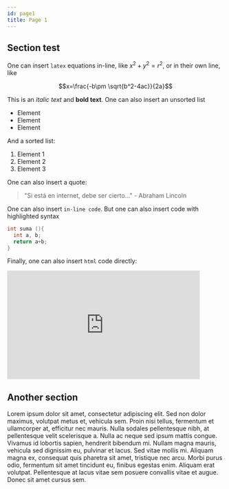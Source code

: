 ```yaml
---
id: page1
title: Page 1
---
```


## Section test

One can insert `latex` equations in-line, like $x^2+y^2=r^2$, or in their own line, like

$$x=\frac{-b\pm \sqrt{b^2-4ac}}{2a}$$

This is an *italic text* and **bold text**. One can also insert an unsorted list

- Element
- Element
- Element

And a sorted list:

1. Element 1
2. Element 2
3. Element 3

One can also insert a quote:

> "Si está en internet, debe ser cierto..." - Abraham Lincoln

One can also insert `in-line code`. But one can also insert code with highlighted syntax

``` c++
int suma (){
  int a, b;
  return a+b;
}
```

Finally, one can also insert `html` code directly:

<iframe width="448" height="252" src="https://www.youtube.com/embed/..." frameborder="0" allowfullscreen></iframe>

## Another section

Lorem ipsum dolor sit amet, consectetur adipiscing elit. Sed non dolor maximus, volutpat metus et, vehicula sem. Proin nisi tellus, fermentum et ullamcorper at, efficitur nec mauris. Nulla sodales pellentesque nibh, at pellentesque velit scelerisque a. Nulla ac neque sed ipsum mattis congue. Vivamus id lobortis sapien, hendrerit bibendum mi. Nullam magna mauris, vehicula sed dignissim eu, pulvinar et lacus. Sed vitae mollis mi. Aliquam magna ex, consequat quis pharetra sit amet, tristique nec arcu. Morbi purus odio, fermentum sit amet tincidunt eu, finibus egestas enim. Aliquam erat volutpat. Pellentesque at lacus vitae sem posuere convallis vitae et augue. Donec sit amet cursus sem.

